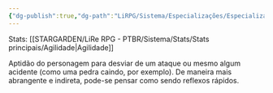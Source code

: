 ```yaml
---
{"dg-publish":true,"dg-path":"LiRPG/Sistema/Especializações/Especializações existentes/Evasão.md","permalink":"/li-rpg/sistema/especializacoes/especializacoes-existentes/evasao/","created":"2025-01-11T01:32:05.513-03:00","updated":"2025-01-12T02:34:37.907-03:00"}
---
```



Stats: [[STARGARDEN/LiRe RPG - PTBR/Sistema/Stats/Stats principais/Agilidade\|Agilidade]]

Aptidão do personagem para desviar de um ataque ou mesmo algum acidente (como uma pedra caindo, por exemplo). De maneira mais abrangente e indireta, pode-se pensar como sendo reflexos rápidos.